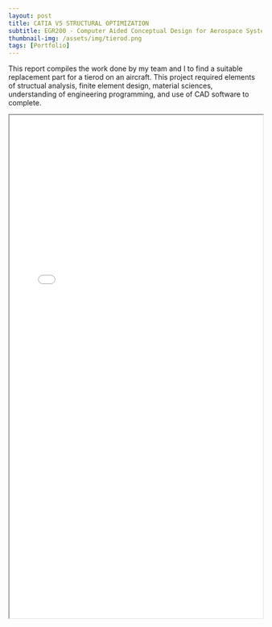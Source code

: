 ```yaml
---
layout: post
title: CATIA V5 STRUCTURAL OPTIMIZATION
subtitle: EGR200 - Computer Aided Conceptual Design for Aerospace Systems
thumbnail-img: /assets/img/tierod.png
tags: [Portfolio]
---
```


This report compiles the work done by my team and I to find a suitable replacement part for a tierod on an aircraft. This project required elements of structual analysis, finite element design, material sciences, understanding of engineering programming, and use of CAD software to complete.

<iframe src="/assets/img/CatiaProject1Report.pdf" width="100%" height="1000px"></iframe>
